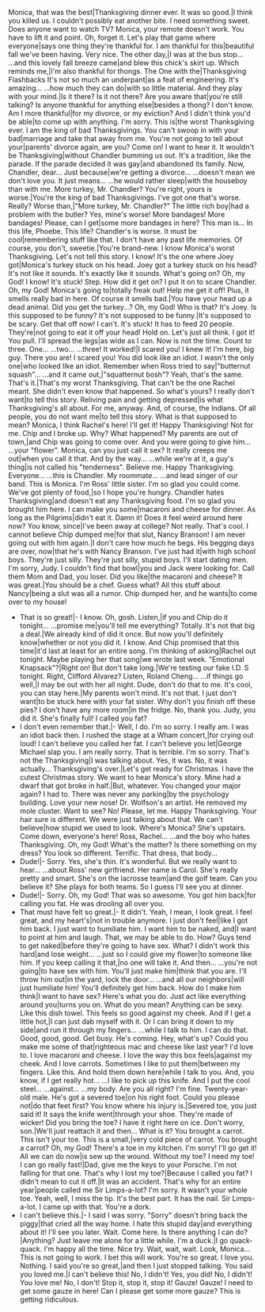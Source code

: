 Monica, that was the best|Thanksgiving dinner ever.
It was so good.|I think you killed us.
I couldn't possibly eat another bite.
I need something sweet.
Does anyone want to watch TV?
Monica, your remote doesn't work.
You have to lift it and point.
Oh, forget it.
Let's play that game where everyone|says one thing they're thankful for.
I am thankful for this|beautiful fall we've been having.
Very nice.
The other day,|I was at the bus stop...
...and this lovely fall breeze came|and blew this chick's skirt up.
Which reminds me,|I'm also thankful for thongs.
The One with the|Thanksgiving Flashbacks
It's not so much an underpant|as a feat of engineering.
It's amazing...
...how much they can do|with so little material.
And they play with your mind.|Is it there? Is it not there?
Are you aware that|you're still talking?
Is anyone thankful for anything else|besides a thong?
I don't know. Am I more thankful|for my divorce, or my eviction?
And I didn't think you'd be able|to come up with anything.
I'm sorry. This is|the worst Thanksgiving ever.
I am the king of bad Thanksgivings.
You can't swoop in with your bad|marriage and take that away from me.
You're not going to tell about your|parents' divorce again, are you?
Come on! I want to hear it.
It wouldn't be Thanksgiving|without Chandler bumming us out.
It's a tradition, like the parade.
If the parade decided it was gay|and abandoned its family.
Now, Chandler, dear...
Just because|we're getting a divorce...
...doesn't mean we don't love you.
It just means...
...he would rather sleep|with the houseboy than with me.
More turkey, Mr. Chandler?
You're right, yours is worse.|You're the king of bad Thanksgivings.
I've got one that's worse.
Really? Worse than,|"More turkey, Mr. Chandler?"
The little rich boy|had a problem with the butler?
Yes, mine's worse!
More bandages!
More bandages!
Please, can I get|some more bandages in here?
This man is...
In this life, Phoebe.
This life?
Chandler's is worse.
It must be cool|remembering stuff like that.
I don't have any past life memories.
Of course, you don't, sweetie.|You're brand-new.
I know Monica's worst Thanksgiving.
Let's not tell this story.
I know!
It's the one where Joey got|Monica's turkey stuck on his head.
Joey got a turkey stuck on his head?
It's not like it sounds.
It's exactly like it sounds.
What's going on?
Oh, my God!
I know!
It's stuck!
Step.
How did it get on?
I put it on to scare Chandler.
Oh, my God! Monica's going to|totally freak out!
Help me get it off!
Plus, it smells really bad in here.
Of course it smells bad.|You have your head up a dead animal.
Did you get the turkey...?
Oh, my God!
Who is that?
It's Joey.
Is this supposed to be funny?
It's not supposed to be funny.|It's supposed to be scary.
Get that off now!
I can't. It's stuck!
It has to feed 20 people. They're|not going to eat it off your head!
Hold on.
Let's just all think.
I got it!
You pull.
I'll spread the legs|as wide as I can.
Now is not the time.
Count to three. One...
...two...
...three!
It worked!|I scared you! I knew it!
I'm here, big guy.
There you are!
I scared you!
You did look like an idiot.
I wasn't the only one|who looked like an idiot.
Remember when Ross tried to say|"butternut squash"...
...and it came out,|"squatternut bosh"?
Yeah, that's the same.
That's it.|That's my worst Thanksgiving.
That can't be the one Rachel meant.
She didn't even know that happened.
So what's yours?
I really don't want|to tell this story.
Reliving pain and getting depressed|is what Thanksgiving's all about.
For me, anyway.
And, of course, the Indians.
Of all people, you do not want me|to tell this story.
What is that supposed to mean?
Monica, I think Rachel's here!
I'll get it!
Happy Thanksgiving!
Not for me.
Chip and I broke up.
Why?
What happened?
My parents are out of town,|and Chip was going to come over.
And you were going to give him...
...your "flower".
Monica, can you just call it sex?
It really creeps me out|when you call it that.
And by the way...
...while we're at it, a guy's thing|is not called his "tenderness".
Believe me.
Happy Thanksgiving.
Everyone...
...this is Chandler.
My roommate...
...and lead singer of our band.
This is Monica.
I'm Ross' little sister.
I'm so glad you could come.
We've got plenty of food,|so I hope you're hungry.
Chandler hates Thanksgiving|and doesn't eat any Thanksgiving food.
I'm so glad you brought him here.
I can make you some|macaroni and cheese for dinner.
As long as the Pilgrims|didn't eat it.
Damn it!
Does it feel weird around here now?
You know, since|I've been away at college?
Not really.
That's cool.
I cannot believe Chip dumped me|for that slut, Nancy Branson!
I am never going out with him again.|I don't care how much he begs.
His begging days are over, now|that he's with Nancy Branson.
I've just had it|with high school boys.
They're just silly.
They're just silly, stupid boys.
I'll start dating men.
I'm sorry, Judy.
I couldn't find that bowl|you and Jack were looking for.
Call them Mom and Dad, you loser.
Did you like|the macaroni and cheese?
It was great.|You should be a chef.
Guess what?
All this stuff about Nancy|being a slut was all a rumor.
Chip dumped her, and he wants|to come over to my house!
- That is so great!|- I know.
Oh, gosh. Listen,|if you and Chip do it tonight...
...promise me|you'll tell me everything?
Totally. It's not that big a deal.|We already kind of did it once.
But now you'll definitely know|whether or not you did it.
I know.
And Chip promised that this time|it'd last at least for an entire song.
I'm thinking of asking|Rachel out tonight.
Maybe playing her that song|we wrote last week.
"Emotional Knapsack"?|Right on!
But don't take long.|We're testing our fake I.D. S tonight.
Right, Clifford Alvarez?
Listen, Roland Cheng...
...if things go well,|I may be out with her all night.
Dude, don't do that to me.
It's cool, you can stay here.|My parents won't mind.
It's not that. I just don't want|to be stuck here with your fat sister.
Why don't you finish off these pies?
I don't have any more room|in the fridge.
No, thank you.
Judy, you did it.
She's finally full!
I called you fat?
- I don't even remember that.|- Well, I do.
I'm so sorry. I really am.
I was an idiot back then.
I rushed the stage at a Wham concert,|for crying out loud!
I can't believe you called her fat.
I can't believe you let|George Michael slap you.
I am really sorry.
That is terrible. I'm so sorry.
That's not the Thanksgiving|I was talking about.
Yes, it was.
No, it was actually...
Thanksgiving's over.|Let's get ready for Christmas.
I have the cutest Christmas story.
We want to hear Monica's story.
Mine had a dwarf that got broke in half.|But, whatever.
You changed your major again?
I had to.
There was never any parking|by the psychology building.
Love your new nose!
Dr. Wolfson's an artist.
He removed my mole cluster.
Want to see?
No! Please, let me.
Happy Thanksgiving.
Your hair sure is different.
We were just talking about that.
We can't believe|how stupid we used to look.
Where's Monica?
She's upstairs.
Come down, everyone's here!
Ross, Rachel...
...and the boy who hates Thanksgiving.
Oh, my God!
What's the matter?
Is there something on my dress?
You look so different.
Terrific.
That dress, that body...
- Dude!|- Sorry.
Yes, she's thin. It's wonderful.
But we really want to hear...
...about Ross' new girlfriend.
Her name is Carol.
She's really pretty and smart.
She's on the lacrosse team|and the golf team.
Can you believe it?
She plays for both teams.
So I guess I'll see you at dinner.
- Dude!|- Sorry.
Oh, my God!
That was so awesome.
You got him back|for calling you fat.
He was drooling all over you.
- That must have felt so great.|- It didn't.
Yeah, I mean, I look great.
I feel great, and my heart's|not in trouble anymore.
I just don't feel|like I got him back.
I just want to humiliate him.
I want him to be naked, and|I want to point at him and laugh.
That, we may be able to do.
How?
Guys tend to get naked|before they're going to have sex.
What?
I didn't work this hard|and lose weight...
...just so I could give my flower|to someone like him.
If you keep calling it that,|no one will take it.
And then...
...you're not going|to have sex with him.
You'll just make him|think that you are.
I'll throw him out|in the yard, lock the door...
...and all our neighbors|will just humiliate him!
You'll definitely get him back.
How do I make him think|I want to have sex?
Here's what you do.
Just act like everything around you|turns you on.
What do you mean?
Anything can be sexy.
Like this dish towel.
This feels so good against my cheek.
And if I get a little hot,|I can just dab myself with it.
Or I can bring it down to my side|and run it through my fingers...
...while I talk to him.
I can do that.
Good, good, good.
Get busy. He's coming.
Hey, what's up?
Could you make me some of that|righteous mac and cheese like last year?
I'd love to.
I love macaroni and cheese.
I love the way this box feels|against my cheek.
And I love carrots.
Sometimes I like to put them|between my fingers.
Like this.
And hold them down here|while I talk to you.
And, you know, if I get really hot...
...I like to pick up this knife.
And I put the cool steel...
...against...
...my body.
Are you all right?
I'm fine.
Twenty-year-old male.
He's got a severed toe|on his right foot.
Could you please not|do that feet first?
You know where his injury is.|Severed toe, you just said it!
It says the knife went|through your shoe.
They're made of wicker!
Did you bring the toe?
I have it right here on ice.
Don't worry, son.|We'll just reattach it and then...
What is it?
You brought a carrot.
This isn't your toe. This is a small,|very cold piece of carrot.
You brought a carrot?
Oh, my God!
There's a toe in my kitchen.
I'm sorry! I'll go get it!
All we can do now|is sew up the wound.
Without my toe? I need my toe!
I can go really fast!|Dad, give me the keys to your Porsche.
I'm not falling for that one.
That's why I lost my toe?|Because I called you fat?
I didn't mean to cut it off.|It was an accident.
That's why for an entire year|people called me Sir Limps-a-lot?
I'm sorry.
It wasn't your whole toe.
Yeah, well, I miss the tip.
It's the best part.
It has the nail.
Sir Limps-a-lot.
I came up with that.
You're a dork.
- I can't believe this.|- I said I was sorry.
"Sorry" doesn't bring back the piggy|that cried all the way home.
I hate this stupid day|and everything about it!
I'll see you later.
Wait.
Come here.
Is there anything I can do?|Anything?
Just leave me alone for a little while.
I'm a duck.|I go quack-quack.
I'm happy all the time.
Nice try.
Wait, wait, wait.
Look, Monica...
This is not going to work.
I bet this will work.
You're so great.
I love you.
Nothing. I said you're so great,|and then I just stopped talking.
You said you loved me.|I can't believe this!
No, I didn't!
Yes, you did!
No, I didn't!
You love me!
No, I don't!
Stop it, stop it, stop it!
Gauze!
Gauze!
I need to get some gauze in here!
Can I please get some more gauze?
This is getting ridiculous.